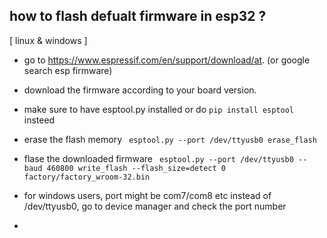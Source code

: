 ## how to flash defualt firmware in esp32 ? 
[ linux & windows ]

- go to https://www.espressif.com/en/support/download/at. (or google search esp firmware)
- download the firmware according to your board version.
- make sure to have esptool.py installed or do `pip install esptool` insteed
- erase the flash memory
        ``` esptool.py --port /dev/ttyusb0 erase_flash```

- flase the downloaded firmware
        ``` esptool.py --port /dev/ttyusb0 --baud 460800 write_flash --flash_size=detect 0 factory/factory_wroom-32.bin```

- for windows users, port might be com7/com8 etc instead of /dev/ttyusb0, go to device manager and check the port number
- 